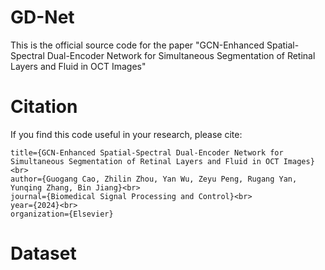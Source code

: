 # GD-Net
This is the official source code for the paper "GCN-Enhanced Spatial-Spectral Dual-Encoder Network for Simultaneous Segmentation of Retinal Layers and Fluid in OCT Images"
# Citation
If you find this code useful in your research, please cite:  
```
title={GCN-Enhanced Spatial-Spectral Dual-Encoder Network for Simultaneous Segmentation of Retinal Layers and Fluid in OCT Images}<br>
author={Guogang Cao, Zhilin Zhou, Yan Wu, Zeyu Peng, Rugang Yan, Yunqing Zhang, Bin Jiang}<br>
journal={Biomedical Signal Processing and Control}<br>
year={2024}<br>
organization={Elsevier}
```
# Dataset
